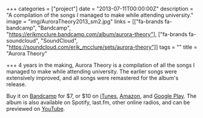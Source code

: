 +++
categories = ["project"]
date = "2013-07-11T00:00:00Z"
description = "A compilation of the songs I managed to make while attending university."
image = "img/AuroraTheory2013_sm2.jpg"
links = [["fa-brands fa-bandcamp", "Bandcamp", "https://erikmcclure.bandcamp.com/album/aurora-theory"], ["fa-brands fa-soundcloud", "SoundCloud", "https://soundcloud.com/erik_mcclure/sets/aurora-theory"]]
tags = ""
title = "Aurora Theory"

+++
4 years in the making, Aurora Theory is a compilation of all the songs I managed to make while attending university. The earlier songs were extensively improved, and all songs were remastered for the album's release.

Buy it on [Bandcamp](http://erikmcclure.bandcamp.com/album/aurora-theory) for $7, or $10 on [iTunes](https://itunes.apple.com/us/album/id672763525), [Amazon](http://www.amazon.com/gp/product/B00DVS2EDO/), and [Google Play](https://play.google.com/store/music/album/Erik_McClure_Aurora_Theory?id=Bcsjkg4chdqymqrpsxagjxvkm2i). The album is also available on Spotify, last.fm, other online radios, and can be previewed on [YouTube](http://www.youtube.com/watch?v=qD5zdsIOkqQ&list=PLo4BIkE52kLTO0Hh9ROqJUXy9OdtT5-rT).